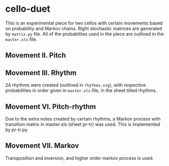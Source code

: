 # cello-duet

This is an experimental piece for two cellos with certain movements based on probability and Markov chains.
Right stochastic matrices are generated by `matrix.py` file.
All of the probabilites used in the piece are outlined in the `master.xls` file.

## Movement II. Pitch

## Movement III. Rhythm

24 rhythms were created (outlined in `rhythms.svg`), with respective probabilities in order given in `master.xls` file, in the sheet titled rhythms.



## Movement VI. Pitch-rhythm

Due to the extra notes created by certain rhythms, a Markov process with transition matrix in master.xls (sheet pr-tr) was used.
This is implemented by pr-tr.py

## Movement VII. Markov

Transposition and inversion, and higher order markov process is used.
